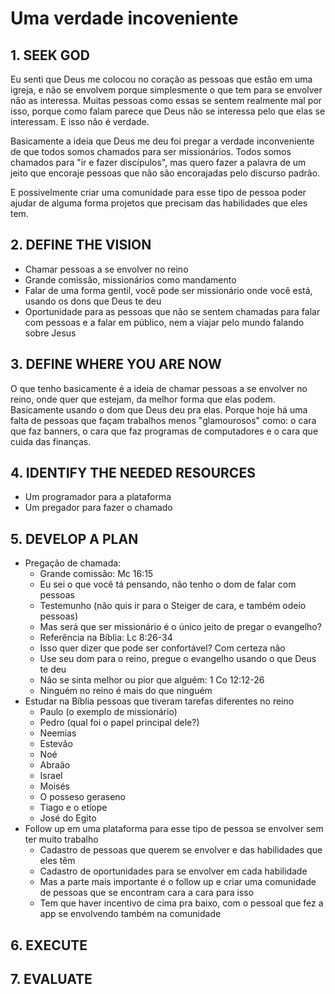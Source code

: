 # Uma verdade incoveniente

## 1. SEEK GOD

Eu senti que Deus me colocou no coração as pessoas que estão em uma igreja, e
não se envolvem porque simplesmente o que tem para se envolver não as interessa.
Muitas pessoas como essas se sentem realmente mal por isso, porque como falam
parece que Deus não se interessa pelo que elas se interessam. E isso não é
verdade.

Basicamente a ideia que Deus me deu foi pregar a verdade inconveniente de que
todos somos chamados para ser missionários. Todos somos chamados para "ir e
fazer discípulos", mas quero fazer a palavra de um jeito que encoraje pessoas
que não são encorajadas pelo discurso padrão.

E possivelmente criar uma comunidade para esse tipo de pessoa poder ajudar de
alguma forma projetos que precisam das habilidades que eles tem.

## 2. DEFINE THE VISION

- Chamar pessoas a se envolver no reino
- Grande comissão, missionários como mandamento
- Falar de uma forma gentil, você pode ser missionário onde você está, usando os
dons que Deus te deu
- Oportunidade para as pessoas que não se sentem chamadas para falar com pessoas
e a falar em público, nem a viajar pelo mundo falando sobre Jesus

## 3. DEFINE WHERE YOU ARE NOW

O que tenho basicamente é a ideia de chamar pessoas a se envolver no reino, onde
quer que estejam, da melhor forma que elas podem. Basicamente usando o dom que
Deus deu pra elas.  Porque hoje há uma falta de pessoas que façam trabalhos
menos "glamourosos" como: o cara que faz banners, o cara que faz programas de
computadores e o cara que cuida das finanças.

## 4. IDENTIFY THE NEEDED RESOURCES

- Um programador para a plataforma
- Um pregador para fazer o chamado

## 5. DEVELOP A PLAN

- Pregação de chamada:
  - Grande comissão: Mc 16:15
  - Eu sei o que você tá pensando, não tenho o dom de falar com pessoas
  - Testemunho (não quis ir para o Steiger de cara, e também odeio pessoas)
  - Mas será que ser missionário é o único jeito de pregar o evangelho?
  - Referência na Bíblia: Lc 8:26-34
  - Isso quer dizer que pode ser confortável? Com certeza não
  - Use seu dom para o reino, pregue o evangelho usando o que Deus te deu
  - Não se sinta melhor ou pior que alguém: 1 Co 12:12-26
  - Ninguém no reino é mais do que ninguém
- Estudar na Bíblia pessoas que tiveram tarefas diferentes no reino
  - Paulo (o exemplo de missionário)
  - Pedro (qual foi o papel principal dele?)
  - Neemias
  - Estevão
  - Noé
  - Abraão
  - Israel
  - Moisés
  - O posseso geraseno
  - Tiago e o etíope
  - José do Egito
- Follow up em uma plataforma para esse tipo de pessoa se envolver sem ter muito
trabalho
  - Cadastro de pessoas que querem se envolver e das habilidades que eles têm
  - Cadastro de oportunidades para se envolver em cada habilidade
  - Mas a parte mais importante é o follow up e criar uma comunidade de pessoas
  que se encontram cara a cara para isso
  - Tem que haver incentivo de cima pra baixo, com o pessoal que fez a app se
  envolvendo também na comunidade

## 6. EXECUTE

## 7. EVALUATE

